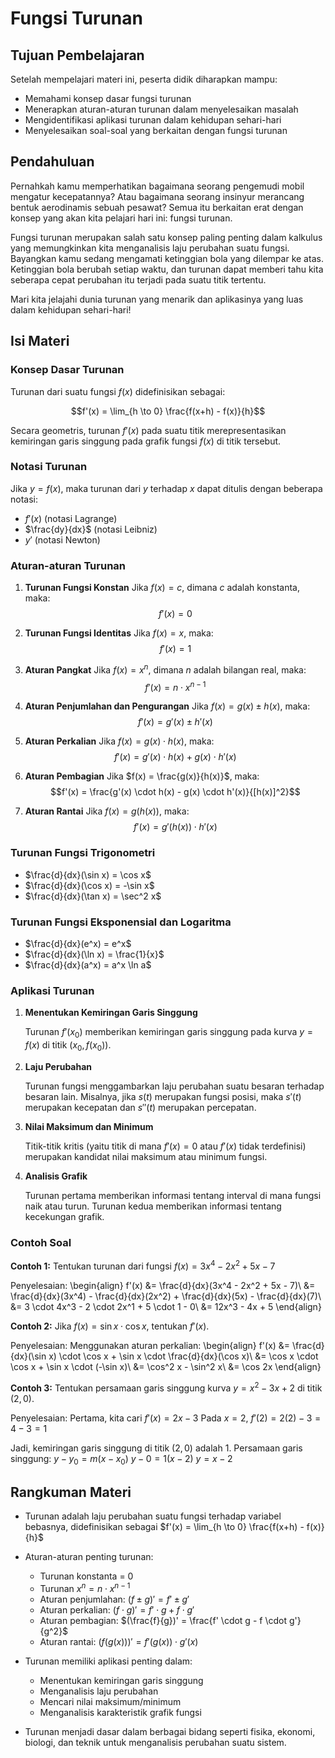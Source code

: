 # Fungsi Turunan

## Tujuan Pembelajaran

Setelah mempelajari materi ini, peserta didik diharapkan mampu:

- Memahami konsep dasar fungsi turunan
- Menerapkan aturan-aturan turunan dalam menyelesaikan masalah
- Mengidentifikasi aplikasi turunan dalam kehidupan sehari-hari
- Menyelesaikan soal-soal yang berkaitan dengan fungsi turunan

## Pendahuluan

Pernahkah kamu memperhatikan bagaimana seorang pengemudi mobil mengatur kecepatannya? Atau bagaimana seorang insinyur merancang bentuk aerodinamis sebuah pesawat? Semua itu berkaitan erat dengan konsep yang akan kita pelajari hari ini: fungsi turunan.

Fungsi turunan merupakan salah satu konsep paling penting dalam kalkulus yang memungkinkan kita menganalisis laju perubahan suatu fungsi. Bayangkan kamu sedang mengamati ketinggian bola yang dilempar ke atas. Ketinggian bola berubah setiap waktu, dan turunan dapat memberi tahu kita seberapa cepat perubahan itu terjadi pada suatu titik tertentu.

Mari kita jelajahi dunia turunan yang menarik dan aplikasinya yang luas dalam kehidupan sehari-hari!

## Isi Materi

### Konsep Dasar Turunan

Turunan dari suatu fungsi $f(x)$ didefinisikan sebagai:

$$f'(x) = \lim_{h \to 0} \frac{f(x+h) - f(x)}{h}$$

Secara geometris, turunan $f'(x)$ pada suatu titik merepresentasikan kemiringan garis singgung pada grafik fungsi $f(x)$ di titik tersebut.

### Notasi Turunan

Jika $y = f(x)$, maka turunan dari $y$ terhadap $x$ dapat ditulis dengan beberapa notasi:

- $f'(x)$ (notasi Lagrange)
- $\frac{dy}{dx}$ (notasi Leibniz)
- $y'$ (notasi Newton)

### Aturan-aturan Turunan

1. **Turunan Fungsi Konstan**
   Jika $f(x) = c$, dimana $c$ adalah konstanta, maka:
   $$f'(x) = 0$$

2. **Turunan Fungsi Identitas**
   Jika $f(x) = x$, maka:
   $$f'(x) = 1$$

3. **Aturan Pangkat**
   Jika $f(x) = x^n$, dimana $n$ adalah bilangan real, maka:
   $$f'(x) = n \cdot x^{n-1}$$

4. **Aturan Penjumlahan dan Pengurangan**
   Jika $f(x) = g(x) \pm h(x)$, maka:
   $$f'(x) = g'(x) \pm h'(x)$$

5. **Aturan Perkalian**
   Jika $f(x) = g(x) \cdot h(x)$, maka:
   $$f'(x) = g'(x) \cdot h(x) + g(x) \cdot h'(x)$$

6. **Aturan Pembagian**
   Jika $f(x) = \frac{g(x)}{h(x)}$, maka:
   $$f'(x) = \frac{g'(x) \cdot h(x) - g(x) \cdot h'(x)}{[h(x)]^2}$$

7. **Aturan Rantai**
   Jika $f(x) = g(h(x))$, maka:
   $$f'(x) = g'(h(x)) \cdot h'(x)$$

### Turunan Fungsi Trigonometri

- $\frac{d}{dx}(\sin x) = \cos x$
- $\frac{d}{dx}(\cos x) = -\sin x$
- $\frac{d}{dx}(\tan x) = \sec^2 x$

### Turunan Fungsi Eksponensial dan Logaritma

- $\frac{d}{dx}(e^x) = e^x$
- $\frac{d}{dx}(\ln x) = \frac{1}{x}$
- $\frac{d}{dx}(a^x) = a^x \ln a$

### Aplikasi Turunan

1. **Menentukan Kemiringan Garis Singgung**

   Turunan $f'(x_0)$ memberikan kemiringan garis singgung pada kurva $y = f(x)$ di titik $(x_0, f(x_0))$.

2. **Laju Perubahan**

   Turunan fungsi menggambarkan laju perubahan suatu besaran terhadap besaran lain. Misalnya, jika $s(t)$ merupakan fungsi posisi, maka $s'(t)$ merupakan kecepatan dan $s''(t)$ merupakan percepatan.

3. **Nilai Maksimum dan Minimum**

   Titik-titik kritis (yaitu titik di mana $f'(x) = 0$ atau $f'(x)$ tidak terdefinisi) merupakan kandidat nilai maksimum atau minimum fungsi.

4. **Analisis Grafik**

   Turunan pertama memberikan informasi tentang interval di mana fungsi naik atau turun.
   Turunan kedua memberikan informasi tentang kecekungan grafik.

### Contoh Soal

**Contoh 1:**
Tentukan turunan dari fungsi $f(x) = 3x^4 - 2x^2 + 5x - 7$

Penyelesaian:
\begin{align}
f'(x) &= \frac{d}{dx}(3x^4 - 2x^2 + 5x - 7)\\
&= \frac{d}{dx}(3x^4) - \frac{d}{dx}(2x^2) + \frac{d}{dx}(5x) - \frac{d}{dx}(7)\\
&= 3 \cdot 4x^3 - 2 \cdot 2x^1 + 5 \cdot 1 - 0\\
&= 12x^3 - 4x + 5
\end{align}

**Contoh 2:**
Jika $f(x) = \sin x \cdot \cos x$, tentukan $f'(x)$.

Penyelesaian:
Menggunakan aturan perkalian:
\begin{align}
f'(x) &= \frac{d}{dx}(\sin x) \cdot \cos x + \sin x \cdot \frac{d}{dx}(\cos x)\\
&= \cos x \cdot \cos x + \sin x \cdot (-\sin x)\\
&= \cos^2 x - \sin^2 x\\
&= \cos 2x
\end{align}

**Contoh 3:**
Tentukan persamaan garis singgung kurva $y = x^2 - 3x + 2$ di titik $(2, 0)$.

Penyelesaian:
Pertama, kita cari $f'(x) = 2x - 3$
Pada $x = 2$, $f'(2) = 2(2) - 3 = 4 - 3 = 1$

Jadi, kemiringan garis singgung di titik $(2, 0)$ adalah 1.
Persamaan garis singgung: $y - y_0 = m(x - x_0)$
$y - 0 = 1(x - 2)$
$y = x - 2$

## Rangkuman Materi

- Turunan adalah laju perubahan suatu fungsi terhadap variabel bebasnya, didefinisikan sebagai $f'(x) = \lim_{h \to 0} \frac{f(x+h) - f(x)}{h}$
  
- Aturan-aturan penting turunan:
  - Turunan konstanta = 0
  - Turunan $x^n = n \cdot x^{n-1}$
  - Aturan penjumlahan: $(f \pm g)' = f' \pm g'$
  - Aturan perkalian: $(f \cdot g)' = f' \cdot g + f \cdot g'$
  - Aturan pembagian: $(\frac{f}{g})' = \frac{f' \cdot g - f \cdot g'}{g^2}$
  - Aturan rantai: $(f(g(x)))' = f'(g(x)) \cdot g'(x)$
  
- Turunan memiliki aplikasi penting dalam:
  - Menentukan kemiringan garis singgung
  - Menganalisis laju perubahan
  - Mencari nilai maksimum/minimum
  - Menganalisis karakteristik grafik fungsi
  
- Turunan menjadi dasar dalam berbagai bidang seperti fisika, ekonomi, biologi, dan teknik untuk menganalisis perubahan suatu sistem.
